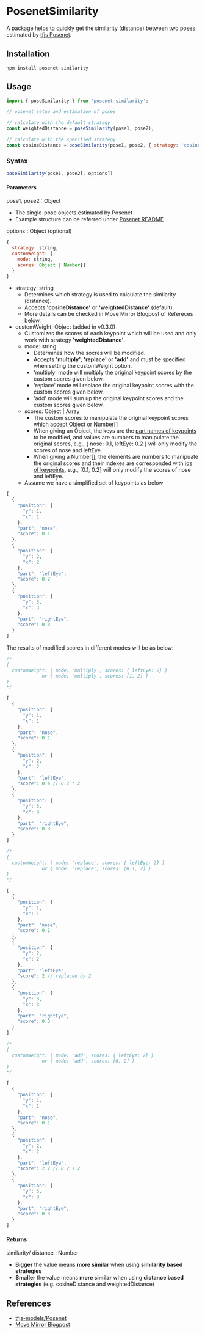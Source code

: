 # PosenetSimilarity
A package helps to quickly get the similarity (distance) between two poses estimated by [tfjs Posenet](https://github.com/tensorflow/tfjs-models/tree/master/posenet).

## Installation
```
npm install posenet-similarity
```

## Usage
```js
import { poseSimilarity } from 'posenet-similarity';

// posenet setup and estimation of poses

// calculate with the default strategy
const weightedDistance = poseSimilarity(pose1, pose2);

// calculate with the specified strategy
const cosineDistance = poseSimilarity(pose1, pose2, { strategy: 'cosineDistance' });
```

### Syntax
```js
poseSimilarity(pose1, pose2[, options])
```
#### Parameters
pose1, pose2 : Object
- The single-pose objects estimated by Posenet
- Example structure can be referred under [Posenet README](https://github.com/tensorflow/tfjs-models/tree/master/posenet#single-person-pose-estimation)

options : Object (optional)
```js
{
  strategy: string,
  customWeight: {
    mode: string,
    scores: Object | Number[]
  }
}
```
- strategy: string
  - Determines which strategy is used to calculate the similarity (distance).
  - Accepts **'cosineDistance'** or **'weightedDistance'** (default).
  - More details can be checked in Move Mirror Blogpost of Refereces below.
- customWeight: Object (added in v0.3.0)
  - Customizes the scores of each keypoint which will be used and only work with strategy **'weightedDistance'**.
  - mode: string
    - Determines how the socres will be modified.
    - Accepts **'multiply'**, **'replace'** or **'add'** and must be specified when setting the customWeight option.
    - 'multiply' mode will multiply the original keypoint scores by the custom socres given below.
    - 'replace' mode will replace the original keypoint scores with the custom scores given below.
    - 'add' mode will sum up the original keypoint scores and the custom scores given below.
  - scores: Object | Array
    - The custom scores to manipulate the original keypoint scores which accept Object or Number[]
    - When giving an Object, the keys are the [part names of keypoints](https://github.com/tensorflow/tfjs-models/tree/master/posenet#keypoints) to be modified, and values are numbers to manipulate the original scores, e.g., { nose: 0.1, leftEye: 0.2 } will only modify the scores of nose and leftEye.
    - When giving a Number[], the elements are numbers to manipuate the original scores and their indexes are corresponded with [ids of keypoints](https://github.com/tensorflow/tfjs-models/tree/master/posenet#keypoints), e.g., [0.1, 0.2] will only modify the scores of nose and leftEye.
  - Assume we have a simplified set of keypoints as below
```js
[
  {
    "position": {
      "y": 1,
      "x": 1
    },
    "part": "nose",
    "score": 0.1
  },
  {
    "position": {
      "y": 2,
      "x": 2
    },
    "part": "leftEye",
    "score": 0.2
  },
  {
    "position": {
      "y": 3,
      "x": 3
    },
    "part": "rightEye",
    "score": 0.3
  }
]
```
The results of modified scores in different modes will be as below:
```js
/*
{
  customWeight: { mode: 'multiply', scores: { leftEye: 2} }
             or { mode: 'multiply', scores: [1, 2] }
}
*/

[
  {
    "position": {
      "y": 1,
      "x": 1
    },
    "part": "nose",
    "score": 0.1
  },
  {
    "position": {
      "y": 2,
      "x": 2
    },
    "part": "leftEye",
    "score": 0.4 // 0.2 * 2
  },
  {
    "position": {
      "y": 3,
      "x": 3
    },
    "part": "rightEye",
    "score": 0.3
  }
]
```

```js
/*
{
  customWeight: { mode: 'replace', scores: { leftEye: 2} }
             or { mode: 'replace', scores: [0.1, 2] }
}
*/

[
  {
    "position": {
      "y": 1,
      "x": 1
    },
    "part": "nose",
    "score": 0.1
  },
  {
    "position": {
      "y": 2,
      "x": 2
    },
    "part": "leftEye",
    "score": 2 // replaced by 2
  },
  {
    "position": {
      "y": 3,
      "x": 3
    },
    "part": "rightEye",
    "score": 0.3
  }
]
```

```js
/*
{
  customWeight: { mode: 'add', scores: { leftEye: 2} }
             or { mode: 'add', scores: [0, 2] }
}
*/

[
  {
    "position": {
      "y": 1,
      "x": 1
    },
    "part": "nose",
    "score": 0.1
  },
  {
    "position": {
      "y": 2,
      "x": 2
    },
    "part": "leftEye",
    "score": 2.2 // 0.2 + 2
  },
  {
    "position": {
      "y": 3,
      "x": 3
    },
    "part": "rightEye",
    "score": 0.3
  }
]
```



#### Returns
similarity/ distance : Number
- **Bigger** the value means **more similar** when using **similarity based strategies**
- **Smaller** the value means **more similar** when using **distance based strategies** (e.g. cosineDistance and weightedDistance)

## References
- [tfjs-models/Posenet](https://github.com/tensorflow/tfjs-models/tree/master/posenet)
- [Move Mirror Blogpost](https://medium.com/tensorflow/move-mirror-an-ai-experiment-with-pose-estimation-in-the-browser-using-tensorflow-js-2f7b769f9b23)
